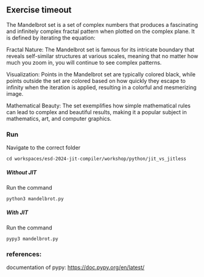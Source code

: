 ## Exercise timeout
The Mandelbrot set is a set of complex numbers that produces a fascinating and infinitely complex fractal pattern when plotted on the complex plane. It is defined by iterating the equation:

Fractal Nature: The Mandelbrot set is famous for its intricate boundary that reveals self-similar structures at various scales, meaning that no matter how much you zoom in, you will continue to see complex patterns.

Visualization: Points in the Mandelbrot set are typically colored black, while points outside the set are colored based on how quickly they escape to infinity when the iteration is applied, resulting in a colorful and mesmerizing image.

Mathematical Beauty: The set exemplifies how simple mathematical rules can lead to complex and beautiful results, making it a popular subject in mathematics, art, and computer graphics.

### Run

Navigate to the correct folder

    cd workspaces/esd-2024-jit-compiler/workshop/python/jit_vs_jitless


##### Without JIT 
Run the command

    python3 mandelbrot.py

##### With JIT 
Run the command

    pypy3 mandelbrot.py



### references:

documentation of pypy: https://doc.pypy.org/en/latest/